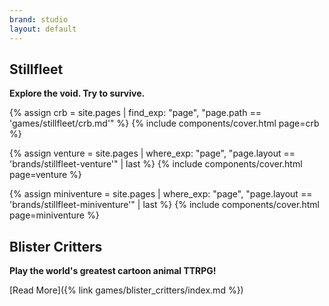 ```yaml
---
brand: studio
layout: default
---
```


## Stillfleet

**Explore the void. Try to survive.**

{% assign crb = site.pages | find_exp: "page", "page.path == 'games/stillfleet/crb.md'" %}
{% include components/cover.html page=crb %}

{% assign venture = site.pages | where_exp: "page", "page.layout == 'brands/stillfleet-venture'" | last %}
    {% include components/cover.html page=venture %}

{% assign miniventure = site.pages | where_exp: "page", "page.layout == 'brands/stillfleet-miniventure'" | last %}
{% include components/cover.html page=miniventure %}

## Blister Critters

**Play the world's greatest cartoon animal TTRPG!**

[Read More]({% link games/blister_critters/index.md %})
